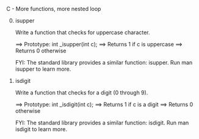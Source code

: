 C - More functions, more nested loop

0. isupper

	Write a function that checks for uppercase character.

	==> Prototype: int _isupper(int c);
	==> Returns 1 if c is uppercase
	==> Returns 0 otherwise

	FYI: The standard library provides a similar function: isupper. Run man isupper to learn more.




1. isdigit

	Write a function that checks for a digit (0 through 9).

	==> Prototype: int _isdigit(int c);
	==> Returns 1 if c is a digit
	==> Returns 0 otherwise

	FYI: The standard library provides a similar function: isdigit. Run man isdigit to learn more.
